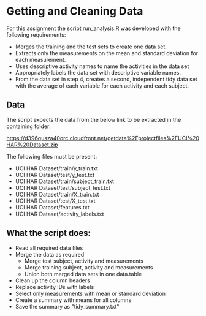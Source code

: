 # Getting and Cleaning Data

For this assignment the script run_analysis.R was developed with the following requirements:

- Merges the training and the test sets to create one data set.
- Extracts only the measurements on the mean and standard deviation for each measurement.
- Uses descriptive activity names to name the activities in the data set
- Appropriately labels the data set with descriptive variable names.
- From the data set in step 4, creates a second, independent tidy data set with the average of each variable for each activity and each subject.

## Data

The script expects the data from the below link to be extracted in the containing folder:

https://d396qusza40orc.cloudfront.net/getdata%2Fprojectfiles%2FUCI%20HAR%20Dataset.zip

The following files must be present:

* UCI HAR Dataset/train/y_train.txt
* UCI HAR Dataset/test/y_test.txt
* UCI HAR Dataset/train/subject_train.txt
* UCI HAR Dataset/test/subject_test.txt
* UCI HAR Dataset/train/X_train.txt
* UCI HAR Dataset/test/X_test.txt
* UCI HAR Dataset/features.txt
* UCI HAR Dataset/activity_labels.txt

## What the script does:

* Read all required data files
* Merge the data as required
    + Merge test subject, activity and measurements
    + Merge training subject, activity and measurements
    + Union both merged data sets in one data.table
* Clean up the column headers
* Replace activity IDs with labels
* Select only measurements with mean or standard deviation
* Create a summary with means for all columns
* Save the summary as "tidy_summary.txt"
